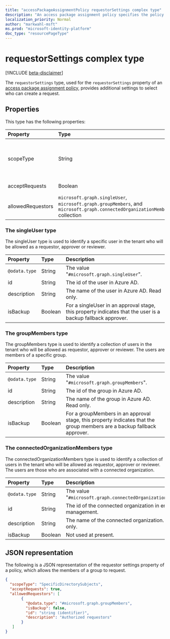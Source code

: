 ```yaml
---
title: "accessPackageAssignmentPolicy requestorSettings complex type"
description: "An access package assignment policy specifies the policy by which subjects may request or be assigned an access package via an access package assignment."
localization_priority: Normal
author: "markwahl-msft"
ms.prod: "microsoft-identity-platform"
doc_type: "resourcePageType"
---
```


# requestorSettings complex type

[!INCLUDE [beta-disclaimer](../../includes/beta-disclaimer.md)]


The `requestorSettings` type, used for the `requestorSettings` property of an [access package assignment policy](accesspackageassignmentpolicy.md), provides additional settings to select who can create a request.

## Properties

This type has the following properties:

| Property                     | Type                      | Description |
| :--------------------------- | :------------------------ | :---------- |
| scopeType |String |Who can request. One of `NoSubjects`, `SpecificDirectorySubjects`, `SpecificConnectedOrganizationSubjects`, `AllExistingConnectedOrganizationSubjects`, `AllExistingDirectoryMemberUsers` or `AllExistingDirectorySubjects`.  |
| acceptRequests | Boolean | Whether new requests are accepted on this policy. |
| allowedRequestors | `microsoft.graph.singleUser`, `microsoft.graph.groupMembers`, and `microsoft.graph.connectedOrganizationMembers` collection| The users who are allowed to request on this policy. |

### The singleUser type

The singleUser type is used to identify a specific user in the tenant who will be allowed as a requestor, approver or reviewer.

| Property                     | Type                      | Description |
| :--------------------------- | :------------------------ | :---------- |
| `@odata.type` | String | The value "`#microsoft.graph.singleUser`". |
| id |String | The id of the user in Azure AD. |
| description |String | The name of the user in Azure AD. Read only. |
| isBackup | Boolean | For a singleUser in an approval stage, this property indicates that the user is a backup fallback approver. |

### The groupMembers type

The groupMembers type is used to identify a collection of users in the tenant who will be allowed as requestor, approver or reviewer.  The users are members of a specific group.

| Property                     | Type                      | Description |
| :--------------------------- | :------------------------ | :---------- |
| `@odata.type` | String | The value "`#microsoft.graph.groupMembers`". |
| id |String | The id of the group in Azure AD. |
| description |String | The name of the group in Azure AD. Read only. |
| isBackup | Boolean | For a groupMembers in an approval stage, this property indicates that the group members are a backup fallback approver. |

### The connectedOrganizationMembers type

The connectedOrganizationMembers type is used to identify a collection of users in the tenant who will be allowed as requestor, approver or reviewer.  The users are those who are associated with a connected organization.

| Property                     | Type                      | Description |
| :--------------------------- | :------------------------ | :---------- |
|`@odata.type` | String | The value "`#microsoft.graph.connectedOrganizationMembers`". |
| id |String | The id of the connected organization in entitlement management. |
| description |String | The name of the connected organization. Read only. |
| isBackup | Boolean | Not used at present. |


## JSON representation


The following is a JSON representation of the requestor settings property of a policy, which allows the members of a group to request.

<!-- {
  "blockType": "resource",
  "optionalProperties": [

  ],
  "@odata.type": "microsoft.graph.requestorSettings",
  "baseType": ""
}-->

```json
{
  "scopeType": "SpecificDirectorySubjects",
  "acceptRequests": true,
  "allowedRequestors": [
       {
         "@odata.type": "#microsoft.graph.groupMembers",
         "isBackup": false,
         "id": "string (identifier)",
         "description": "Authorized requestors"
       }
   ]
}
```


<!-- uuid: 16cd6b66-4b1a-43a1-adaf-3a886856ed98
2019-02-04 14:57:30 UTC -->
<!-- {
  "type": "#page.annotation",
  "description": "requestorSettings complex type",
  "keywords": "",
  "section": "documentation",
  "tocPath": ""
}-->
